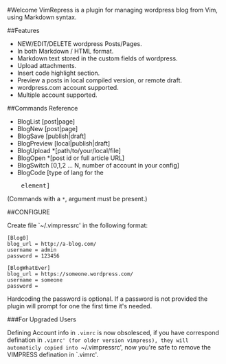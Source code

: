 #Welcome
VimRepress is a plugin for managing wordpress blog from Vim, using Markdown syntax.

##Features
 * NEW/EDIT/DELETE wordpress Posts/Pages.
 * In both Markdown / HTML format.
 * Markdown text stored in the custom fields of wordpress.
 * Upload attachments.
 * Insert code highlight section.
 * Preview a posts in local compiled version, or remote draft.
 * wordpress.com account supported.
 * Multiple account supported.

##Commands Reference
 * BlogList     [post|page]
 * BlogNew      [post|page]
 * BlogSave     [publish|draft]
 * BlogPreview  [local|publish|draft]
 * BlogUpload   *[path/to/your/local/file]
 * BlogOpen     *[post id or full article URL]
 * BlogSwitch   [0,1,2 ... N, number of account in your config]
 * BlogCode     [type of lang for the <pre> element]
 
  (Commands with a `*`, argument must be present.)


##CONFIGURE

Create file `~/.vimpressrc' in the following format:

    [Blog0]
    blog_url = http://a-blog.com/
    username = admin
    password = 123456

    [BlogWhatEver]
    blog_url = https://someone.wordpress.com/
    username = someone
    password =

Hardcoding the password is optional. If a password is not provided the plugin will prompt for one the first time it's needed.

###For Upgraded Users

Defining Account info in `.vimrc` is now obsolesced, if you have correspond defination in `.vimrc' (for older version vimpress), they will automaticly copied into `~/.vimpressrc', now you're safe to remove the VIMPRESS defination in `.vimrc'.

